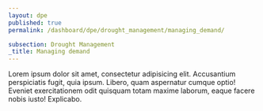 ```yaml
---
layout: dpe
published: true
permalink: /dashboard/dpe/drought_management/managing_demand/

subsection: Drought Management
_title: Managing demand
---
```

Lorem ipsum dolor sit amet, consectetur adipisicing elit. Accusantium perspiciatis fugit, quia ipsum. Libero, quam aspernatur cumque optio! Eveniet exercitationem odit quisquam totam maxime laborum, eaque facere nobis iusto! Explicabo.